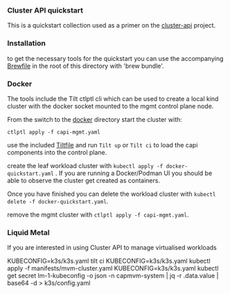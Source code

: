 ### Cluster API quickstart

This is a quickstart collection used as a primer on the [cluster-api](https://cluster-api.sigs.k8s.io) project.

### Installation

to get the necessary tools for the quickstart you can use the accompanying [Brewfile](Brewfile) in the root of this directory with 'brew bundle'.

### Docker

The tools include the Tilt ctlptl cli which can be used to create a local kind cluster with the docker socket mounted to the mgmt control plane node.

From the switch to the [docker](docker) directory start the cluster with:

`ctlptl apply -f capi-mgmt.yaml`

use the included [Tiltfile](docker/Tiltfile) and run `Tilt up` or `Tilt ci` to load the capi components into the control plane.

create the leaf workload cluster with `kubectl apply -f docker-quickstart.yaml` . If you are running a Docker/Podman UI you should be able to observe the cluster get created as containers.

Once you have finished you can delete the workload cluster with `kubectl delete -f docker-quickstart.yaml`.

remove the mgmt cluster with `ctlptl apply -f capi-mgmt.yaml`.

### Liquid Metal

If you are interested in using Cluster API to manage virtualised workloads

KUBECONFIG=k3s/k3s.yaml tilt ci
KUBECONFIG=k3s/k3s.yaml kubectl apply -f manifests/mvm-cluster.yaml
KUBECONFIG=k3s/k3s.yaml kubectl get secret lm-1-kubeconfig -o json -n capmvm-system | jq -r .data.value | base64 -d > k3s/config.yaml
